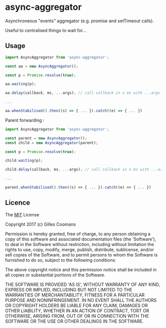 # async-aggregator

Asynchroneous "events" aggregator (e.g. promise and setTimeout calls).

Useful to centralised things to wait for...

## Usage

```javascript
import AsyncAggregator from 'async-aggregator';

const aa = new AsyncAggregator();

const p = Promise.resolve(true);

aa.waiting(p);

aa.delay(callback, ms, ...args); // call callback in x ms with ...args 

...

aa.whenStabilised().then((s) => { ... }).catch((e) => { ... })
```


Parent forwarding : 
```javascript
import AsyncAggregator from 'async-aggregator';

const parent = new AsyncAggregator();
const child = new AsyncAggregator(parent);

const p = Promise.resolve(true);

child.waiting(p);

child.delay(callback, ms, ...args); // call callback in x ms with ...args 

...

parent.whenStabilised().then((s) => { ... }).catch((e) => { ... })
```



## Licence

The [MIT](http://opensource.org/licenses/MIT) License

Copyright 2017 (c) Gilles Coomans

Permission is hereby granted, free of charge, to any person obtaining a copy of this software and associated documentation files (the 'Software'), to deal in the Software without restriction, including without limitation the rights to use, copy, modify, merge, publish, distribute, sublicense, and/or sell copies of the Software, and to permit persons to whom the Software is furnished to do so, subject to the following conditions:

The above copyright notice and this permission notice shall be included in all copies or substantial portions of the Software.

THE SOFTWARE IS PROVIDED 'AS IS', WITHOUT WARRANTY OF ANY KIND, EXPRESS OR IMPLIED, INCLUDING BUT NOT LIMITED TO THE WARRANTIES OF MERCHANTABILITY, FITNESS FOR A PARTICULAR PURPOSE AND NONINFRINGEMENT. IN NO EVENT SHALL THE AUTHORS OR COPYRIGHT HOLDERS BE LIABLE FOR ANY CLAIM, DAMAGES OR OTHER LIABILITY, WHETHER IN AN ACTION OF CONTRACT, TORT OR OTHERWISE, ARISING FROM, OUT OF OR IN CONNECTION WITH THE SOFTWARE OR THE USE OR OTHER DEALINGS IN THE SOFTWARE.
